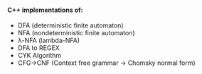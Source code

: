 #### C++ implementations of:
- DFA (deterministic finite automaton)
- NFA (nondeterministic finite automaton)
- λ-NFA (lambda-NFA)  
- DFA to REGEX
- CYK Algorithm
- CFG->CNF (Context free grammar -> Chomsky normal form)
